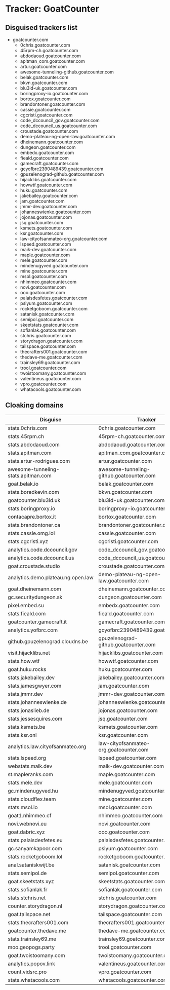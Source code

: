 # Tracker: GoatCounter

## Disguised trackers list

* goatcounter.com
    * 0chris.goatcounter.com
    * 45rpm-ch.goatcounter.com
    * abdodaoud.goatcounter.com
    * apitman_com.goatcounter.com
    * artur.goatcounter.com
    * awesome-tunneling-github.goatcounter.com
    * belak.goatcounter.com
    * bkvn.goatcounter.com
    * blu3id-uk.goatcounter.com
    * boringproxy-io.goatcounter.com
    * bortox.goatcounter.com
    * brandontoner.goatcounter.com
    * cassie.goatcounter.com
    * cgcristi.goatcounter.com
    * code_dccouncil_gov.goatcounter.com
    * code_dccouncil_us.goatcounter.com
    * croustade.goatcounter.com
    * demo-plateau-ng-open-law.goatcounter.com
    * dheinemann.goatcounter.com
    * dungeon.goatcounter.com
    * embedx.goatcounter.com
    * fieald.goatcounter.com
    * gamecraft.goatcounter.com
    * gcyofbrc2390489439.goatcounter.com
    * gpuzelenograd-github.goatcounter.com
    * hijacklibs.goatcounter.com
    * howwtf.goatcounter.com
    * huku.goatcounter.com
    * jakebailey.goatcounter.com
    * jam.goatcounter.com
    * jmmr-dev.goatcounter.com
    * johanneswienke.goatcounter.com
    * jojonas.goatcounter.com
    * jsq.goatcounter.com
    * ksmets.goatcounter.com
    * ksr.goatcounter.com
    * law-cityofsanmateo-org.goatcounter.com
    * lspeed.goatcounter.com
    * maik-dev.goatcounter.com
    * maple.goatcounter.com
    * mele.goatcounter.com
    * mindenugyved.goatcounter.com
    * mine.goatcounter.com
    * msol.goatcounter.com
    * nhimmeo.goatcounter.com
    * novi.goatcounter.com
    * ooo.goatcounter.com
    * palaisdesfetes.goatcounter.com
    * psiyum.goatcounter.com
    * rocketgoboom.goatcounter.com
    * satanisk.goatcounter.com
    * semipol.goatcounter.com
    * skeetstats.goatcounter.com
    * sofianlak.goatcounter.com
    * stchris.goatcounter.com
    * storydragon.goatcounter.com
    * tailspace.goatcounter.com
    * thecrafters001.goatcounter.com
    * thedave-me.goatcounter.com
    * trainsley69.goatcounter.com
    * trool.goatcounter.com
    * twoistoomany.goatcounter.com
    * valentineus.goatcounter.com
    * vpro.goatcounter.com
    * whatacools.goatcounter.com

## Cloaking domains

| Disguise | Tracker |
| ---- | ---- |
| stats.0chris.com | 0chris.goatcounter.com |
| stats.45rpm.ch | 45rpm-ch.goatcounter.com |
| stats.abdodaoud.com | abdodaoud.goatcounter.com |
| stats.apitman.com | apitman_com.goatcounter.com |
| stats.artur-rodrigues.com | artur.goatcounter.com |
| awesome-tunneling-stats.apitman.com | awesome-tunneling-github.goatcounter.com |
| goat.belak.io | belak.goatcounter.com |
| stats.boredkevin.com | bkvn.goatcounter.com |
| goatcounter.blu3id.uk | blu3id-uk.goatcounter.com |
| stats.boringproxy.io | boringproxy-io.goatcounter.com |
| contacapre.bortox.it | bortox.goatcounter.com |
| stats.brandontoner.ca | brandontoner.goatcounter.com |
| stats.cassie.omg.lol | cassie.goatcounter.com |
| stats.cgcristi.xyz | cgcristi.goatcounter.com |
| analytics.code.dccouncil.gov | code_dccouncil_gov.goatcounter.com |
| analytics.code.dccouncil.us | code_dccouncil_us.goatcounter.com |
| goat.croustade.studio | croustade.goatcounter.com |
| analytics.demo.plateau.ng.open.law | demo-plateau-ng-open-law.goatcounter.com |
| goat.dheinemann.com | dheinemann.goatcounter.com |
| gc.securitydungeon.sk | dungeon.goatcounter.com |
| pixel.embed.su | embedx.goatcounter.com |
| stats.fieald.com | fieald.goatcounter.com |
| goatcounter.gamecraft.it | gamecraft.goatcounter.com |
| analytics.yofbrc.com | gcyofbrc2390489439.goatcounter.com |
| github.gpuzelenograd.cloudns.be | gpuzelenograd-github.goatcounter.com |
| visit.hijacklibs.net | hijacklibs.goatcounter.com |
| stats.how.wtf | howwtf.goatcounter.com |
| goat.huku.rocks | huku.goatcounter.com |
| stats.jakebailey.dev | jakebailey.goatcounter.com |
| stats.jamesgwyer.com | jam.goatcounter.com |
| stats.jmmr.dev | jmmr-dev.goatcounter.com |
| stats.johanneswienke.de | johanneswienke.goatcounter.com |
| stats.jonaslieb.de | jojonas.goatcounter.com |
| stats.jessesquires.com | jsq.goatcounter.com |
| stats.ksmets.be | ksmets.goatcounter.com |
| stats.ksr.onl | ksr.goatcounter.com |
| analytics.law.cityofsanmateo.org | law-cityofsanmateo-org.goatcounter.com |
| stats.lspeed.org | lspeed.goatcounter.com |
| webstats.maik.dev | maik-dev.goatcounter.com |
| st.mapleranks.com | maple.goatcounter.com |
| stats.mele.dev | mele.goatcounter.com |
| gc.mindenugyved.hu | mindenugyved.goatcounter.com |
| stats.cloudflex.team | mine.goatcounter.com |
| stats.msol.io | msol.goatcounter.com |
| goat1.nhimmeo.cf | nhimmeo.goatcounter.com |
| novi.webnovi.eu | novi.goatcounter.com |
| goat.dabric.xyz | ooo.goatcounter.com |
| stats.palaisdesfetes.eu | palaisdesfetes.goatcounter.com |
| gc.sanyamkapoor.com | psiyum.goatcounter.com |
| stats.rocketgoboom.lol | rocketgoboom.goatcounter.com |
| anal.sataniskwijt.be | satanisk.goatcounter.com |
| stats.semipol.de | semipol.goatcounter.com |
| goat.skeetstats.xyz | skeetstats.goatcounter.com |
| stats.sofianlak.fr | sofianlak.goatcounter.com |
| stats.stchris.net | stchris.goatcounter.com |
| counter.storydragon.nl | storydragon.goatcounter.com |
| goat.tailspace.net | tailspace.goatcounter.com |
| stats.thecrafters001.com | thecrafters001.goatcounter.com |
| goatcounter.thedave.me | thedave-me.goatcounter.com |
| stats.trainsley69.me | trainsley69.goatcounter.com |
| moo.geopogs.party | trool.goatcounter.com |
| goat.twoistoomany.com | twoistoomany.goatcounter.com |
| analytics.popov.link | valentineus.goatcounter.com |
| count.vidsrc.pro | vpro.goatcounter.com |
| stats.whatacools.com | whatacools.goatcounter.com |